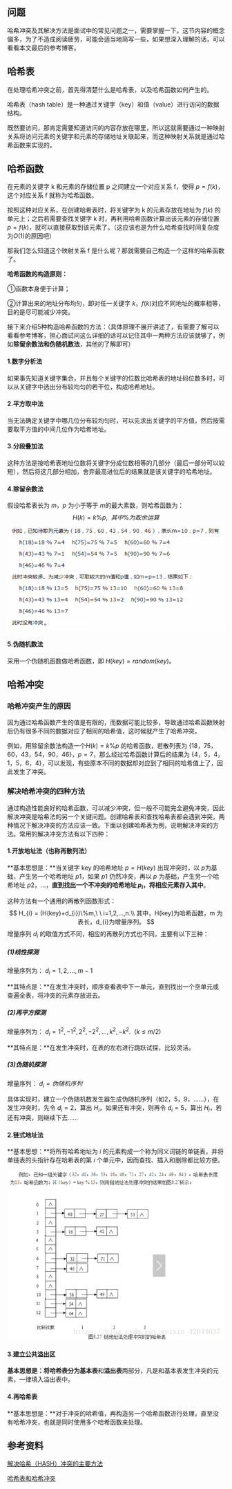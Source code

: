 ## 问题

哈希冲突及其解决方法是面试中的常见问题之一，需要掌握一下。这节内容的概念偏多，为了不造成阅读疲劳，可能会适当地简写一些，如果想深入理解的话，可以看看本文最后的参考博客。

## 哈希表

在处理哈希冲突之前，首先得清楚什么是哈希表，以及哈希函数如何产生的。

哈希表（hash table）是一种通过关键字（key）和值（value）进行访问的数据结构。

既然要访问，那肯定需要知道访问的内容存放在哪里，所以这就需要通过一种映射关系将访问元素的关键字和元素的存储地址关联起来，而这种映射关系就是通过哈希函数来实现的。

## 哈希函数

在元素的关键字 k 和元素的存储位置 p 之间建立一个对应关系 f，使得 $p=f(k)$，这个对应关系 f 就称为哈希函数。

按照这种对应关系，在创建哈希表时，将关键字为 k 的元素存放在地址为 $f(k)$ 的单元上；之后若需要查找关键字 k 时，再利用哈希函数计算出该元素的存储位置 $p=f(k)$，就可以直接获取到该元素了。（这应该也是为什么哈希查找时间复杂度为$O(1)$的原因吧）

那我们怎么知道这个映射关系 f 是什么呢？那就需要自己构造一个这样的哈希函数了。

**哈希函数的构造原则：**

①函数本身便于计算；

②计算出来的地址分布均匀，即对任一关键字 $k$，$f(k)$对应不同地址的概率相等，目的是尽可能减少冲突。

接下来介绍5种构造哈希函数的方法：（具体原理不展开讲述了，有需要了解可以看看参考博客，担心面试问这么详细的话可以记住其中一两种方法应该就够了，例如**除留余数法和伪随机数法**，其他的了解即可）

#### 1.数字分析法

如果事先知道关键字集合，并且每个关键字的位数比哈希表的地址码位数多时，可以从关键字中选出分布较均匀的若干位，构成哈希地址。

#### 2.平方取中法

当无法确定关键字中哪几位分布较均匀时，可以先求出关键字的平方值，然后按需要取平方值的中间几位作为哈希地址。

#### 3.分段叠加法

这种方法是按哈希表地址位数将关键字分成位数相等的几部分（最后一部分可以较短），然后将这几部分相加，舍弃最高进位后的结果就是该关键字的哈希地址。

#### 4.除留余数法

假设哈希表长为 $m$，$p$ 为小于等于 $m$的最大素数，则哈希函数为：
$$
H(k)=k\%p,\ \ 其中\%为取余运算
$$
![](https://raw.githubusercontent.com/xn1997/picgo/master/uHRTsWiXhVqn9zG.png)

#### 5.伪随机数法

采用一个伪随机函数做哈希函数，即 $H(key)=random(key)$。



## 哈希冲突

### 哈希冲突产生的原因

因为通过哈希函数产生的值是有限的，而数据可能比较多，导致通过哈希函数映射后仍有很多不同的数据对应了相同的哈希值，这时候就产生了哈希冲突。

例如，用除留余数法构造一个$H(k)=k\%p$ 的哈希函数，若散列表为 $\{ 18，75，60，43，54，90，46 \}$，$p=7$，那么经过哈希函数计算后的结果为 $\{ 4，5，4，1，5，6，4\}$，可以发现，有些原本不同的数据却对应到了相同的哈希值上了，因此发生了冲突。

### 解决哈希冲突的四种方法

通过构造性能良好的哈希函数，可以减少冲突，但一般不可能完全避免冲突，因此解决冲突是哈希法的另一个关键问题。创建哈希表和查找哈希表都会遇到冲突，两种情况下解决冲突的方法应该一致。下面以创建哈希表为例，说明解决冲突的方法。常用的解决冲突方法有以下四种：

#### 1.开放地址法（也称再散列法）

**基本思想是：**当关键字 key 的哈希地址 $p=H(key)$ 出现冲突时，以 $p$为基础，产生另一个哈希地址 $p1$，如果 $p1$ 仍然冲突，再以 $p$ 为基础，产生另一个哈希地址 $p2$，…，**直到找出一个不冲突的哈希地址 $p_{i}$，将相应元素存入其中**。

这种方法有一个通用的再散列函数形式：
$$
H_{i} = (H(key)+d_{i})\%m,\ \ i=1,2,...,n.\\
其中，H(key)为哈希函数，m 为表长，d_{i}为增量序列。
$$
增量序列 $d_{i}$ 的取值方式不同，相应的再散列方式也不同，主要有以下三种：

##### (1)线性探测

增量序列为： $d_{i}=1,2,...,m-1$

**其特点是：**在发生冲突时，顺序查看表中下一单元，直到找出一个空单元或查遍全表，将冲突的元素存放进去。

##### (2)再平方探测

增量序列为：  $d_{i}=1^2,-1^2,2^2,-2^2,...,k^2,-k^2.\ \ (k\leq m/2)$

**其特点是：**在发生冲突时，在表的左右进行跳跃试探，比较灵活。

##### (3)伪随机探测

增量序列： $d_{i}=伪随机序列$

具体实现时，建立一个伪随机数发生器生成伪随机序列（如2，5，9，......），在发生冲突时，先令 $d_{i}=2$，算出 $H_{i}$，如果还有冲突，则再令 $d_{i}=5$，算出 $H_{i}$，若还有冲突，则继续下去......



#### 2.链式地址法

**基本思想：**将所有哈希地址为 $i$ 的元素构成一个称为同义词链的单链表，并将单链表的头指针存在哈希表的第 $i$ 个单元中，因而查找、插入和删除都比较方便。

![](https://raw.githubusercontent.com/xn1997/picgo/master/4ynGPofVedNvaXl.png)

#### 3.建立公共溢出区

**基本思想是：**将哈希表分为**基本表**和**溢出表**两部分，凡是和基本表发生冲突的元素，一律填入溢出表中。



#### 4.再哈希表

**基本思想是：**对于冲突的哈希值，再构造另一个哈希函数进行处理，直至没有哈希冲突，也就是同时使用多个哈希函数来处理。



## 参考资料

[解决哈希（HASH）冲突的主要方法](https://www.cnblogs.com/zhangbing12304/p/7997980.html)

[哈希表和哈希冲突](https://blog.csdn.net/weixin_42044037/article/details/81838693)